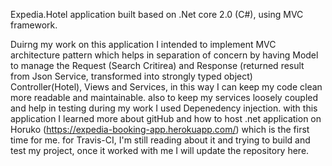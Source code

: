 Expedia.Hotel application built based on .Net core 2.0 (C#), using MVC framework.

Duirng my work on this application I intended to implement MVC architecture pattern which helps in separation of concern by having
Model to manage the Request (Search Critirea) and Response (returned result from Json Service, transformed into strongly typed object)
Controller(Hotel), Views and Services, in this way I can keep my code clean more readable and maintainable.
also to keep my services loosely coupled and help in testing during my work I used Depenedency injection.
with this application I learned more about gitHub and how to host .net application on Horuko (https://expedia-booking-app.herokuapp.com/) which is the first time for me.
for Travis-CI, I'm still reading about it and trying to build and test my project, once it worked with me I will update the repository here.

